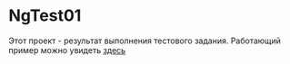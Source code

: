 # NgTest01

Этот проект - результат выполнения тестового задания.
Работающий пример можно увидеть [здесь](https://olegdizus.github.io/ng-test01/)

